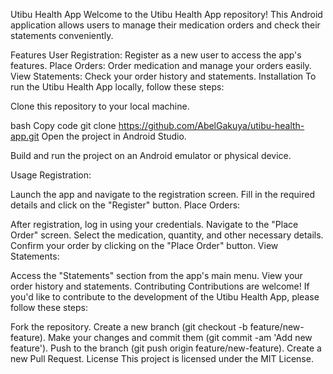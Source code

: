 Utibu Health App
Welcome to the Utibu Health App repository! This Android application allows users to manage their medication orders and check their statements conveniently.

Features
User Registration: Register as a new user to access the app's features.
Place Orders: Order medication and manage your orders easily.
View Statements: Check your order history and statements.
Installation
To run the Utibu Health App locally, follow these steps:

Clone this repository to your local machine.

bash
Copy code
git clone https://github.com/AbelGakuya/utibu-health-app.git
Open the project in Android Studio.

Build and run the project on an Android emulator or physical device.

Usage
Registration:

Launch the app and navigate to the registration screen.
Fill in the required details and click on the "Register" button.
Place Orders:

After registration, log in using your credentials.
Navigate to the "Place Order" screen.
Select the medication, quantity, and other necessary details.
Confirm your order by clicking on the "Place Order" button.
View Statements:

Access the "Statements" section from the app's main menu.
View your order history and statements.
Contributing
Contributions are welcome! If you'd like to contribute to the development of the Utibu Health App, please follow these steps:

Fork the repository.
Create a new branch (git checkout -b feature/new-feature).
Make your changes and commit them (git commit -am 'Add new feature').
Push to the branch (git push origin feature/new-feature).
Create a new Pull Request.
License
This project is licensed under the MIT License.

